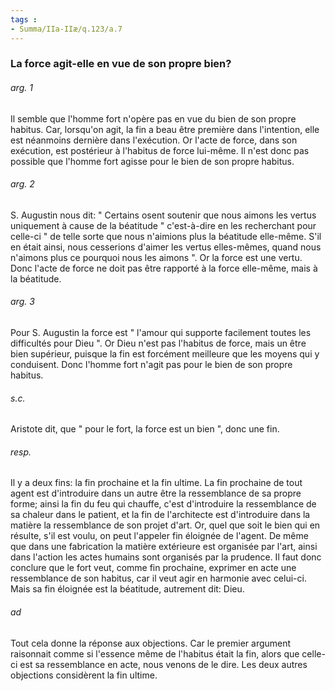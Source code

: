 ```yaml
---
tags : 
- Summa/IIa-IIæ/q.123/a.7
---
```


### La force agit-elle en vue de son propre bien?

###### arg. 1
Il semble que l'homme fort n'opère pas en vue du bien de son propre habitus. Car, lorsqu'on agit, la fin a beau être première dans l'intention, elle est néanmoins dernière dans l'exécution. Or l'acte de force, dans son exécution, est postérieur à l'habitus de force lui-même. Il n'est donc pas possible que l'homme fort agisse pour le bien de son propre habitus. 

###### arg. 2
S. Augustin nous dit: " Certains osent soutenir que nous aimons les vertus uniquement à cause de la béatitude " c'est-à-dire en les recherchant pour celle-ci " de telle sorte que nous n'aimions plus la béatitude elle-même. S'il en était ainsi, nous cesserions d'aimer les vertus elles-mêmes, quand nous n'aimons plus ce pourquoi nous les aimons ". Or la force est une vertu. Donc l'acte de force ne doit pas être rapporté à la force elle-même, mais à la béatitude. 

###### arg. 3
Pour S. Augustin la force est " l'amour qui supporte facilement toutes les difficultés pour Dieu ". Or Dieu n'est pas l'habitus de force, mais un être bien supérieur, puisque la fin est forcément meilleure que les moyens qui y conduisent. Donc l'homme fort n'agit pas pour le bien de son propre habitus. 

###### s.c.
Aristote dit, que " pour le fort, la force est un bien ", donc une fin. 

###### resp.
Il y a deux fins: la fin prochaine et la fin ultime. La fin prochaine de tout agent est d'introduire dans un autre être la ressemblance de sa propre forme; ainsi la fin du feu qui chauffe, c'est d'introduire la ressemblance de sa chaleur dans le patient, et la fin de l'architecte est d'introduire dans la matière la ressemblance de son projet d'art. Or, quel que soit le bien qui en résulte, s'il est voulu, on peut l'appeler fin éloignée de l'agent. De même que dans une fabrication la matière extérieure est organisée par l'art, ainsi dans l'action les actes humains sont organisés par la prudence. Il faut donc conclure que le fort veut, comme fin prochaine, exprimer en acte une ressemblance de son habitus, car il veut agir en harmonie avec celui-ci. Mais sa fin éloignée est la béatitude, autrement dit: Dieu. 

###### ad 
Tout cela donne la réponse aux objections. Car le premier argument raisonnait comme si l'essence même de l'habitus était la fin, alors que celle-ci est sa ressemblance en acte, nous venons de le dire. Les deux autres objections considèrent la fin ultime. 

